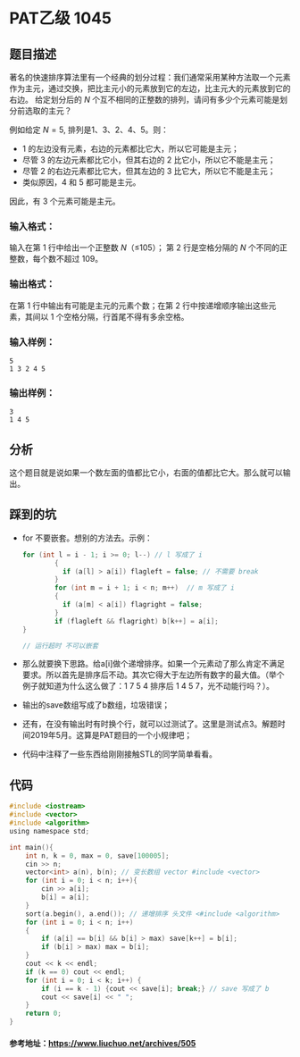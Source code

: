 # PAT乙级 1045

## 题目描述

著名的快速排序算法里有一个经典的划分过程：我们通常采用某种方法取一个元素作为主元，通过交换，把比主元小的元素放到它的左边，比主元大的元素放到它的右边。 给定划分后的 *N* 个互不相同的正整数的排列，请问有多少个元素可能是划分前选取的主元？

例如给定 $N = 5$, 排列是1、3、2、4、5。则：

- 1 的左边没有元素，右边的元素都比它大，所以它可能是主元；
- 尽管 3 的左边元素都比它小，但其右边的 2 比它小，所以它不能是主元；
- 尽管 2 的右边元素都比它大，但其左边的 3 比它大，所以它不能是主元；
- 类似原因，4 和 5 都可能是主元。

因此，有 3 个元素可能是主元。

### 输入格式：

输入在第 1 行中给出一个正整数 *N*（≤105）； 第 2 行是空格分隔的 *N* 个不同的正整数，每个数不超过 109。

### 输出格式：

在第 1 行中输出有可能是主元的元素个数；在第 2 行中按递增顺序输出这些元素，其间以 1 个空格分隔，行首尾不得有多余空格。

### 输入样例：

```in
5
1 3 2 4 5
```

### 输出样例：

```out
3
1 4 5
```

## 分析

这个题目就是说如果一个数左面的值都比它小，右面的值都比它大。那么就可以输出。

## 踩到的坑

- for 不要嵌套。想别的方法去。示例：

  ```c
  for (int l = i - 1; i >= 0; l--) // l 写成了 i
          {
          	if (a[l] > a[i]) flagleft = false; // 不需要 break	
          }
          for (int m = i + 1; i < n; m++)  // m 写成了 i
          {
          	if (a[m] < a[i]) flagright = false;	
          }
          if (flagleft && flagright) b[k++] = a[i];
  }
  
  // 运行超时 不可以嵌套
  ```

- 那么就要换下思路。给a[i]做个递增排序。如果一个元素动了那么肯定不满足要求。所以首先是排序后不动。其次它得大于左边所有数字的最大值。（举个例子就知道为什么这么做了：1 7 5 4 排序后 1 4 5 7，光不动能行吗？）。
- 输出的save数组写成了b数组，垃圾错误；
- 还有，在没有输出时有时换个行，就可以过测试了。这里是测试点3。解题时间2019年5月。这算是PAT题目的一个小规律吧；
- 代码中注释了一些东西给刚刚接触STL的同学简单看看。

## 代码

```c
#include <iostream>
#include <vector>
#include <algorithm>
using namespace std;

int main(){
    int n, k = 0, max = 0, save[100005];
    cin >> n;
    vector<int> a(n), b(n); // 变长数组 vector #include <vector>
    for (int i = 0; i < n; i++){
        cin >> a[i];
        b[i] = a[i];
    }
    sort(a.begin(), a.end()); // 递增排序 头文件 <#include <algorithm>
    for (int i = 0; i < n; i++)
    {
    	if (a[i] == b[i] && b[i] > max) save[k++] = b[i];
    	if (b[i] > max) max = b[i];
    }
    cout << k << endl;
    if (k == 0) cout << endl;
    for (int i = 0; i < k; i++) {
    	if (i == k - 1) {cout << save[i]; break;} // save 写成了 b
    	cout << save[i] << " ";
    }
    return 0;
}
```

#### 参考地址：https://www.liuchuo.net/archives/505

